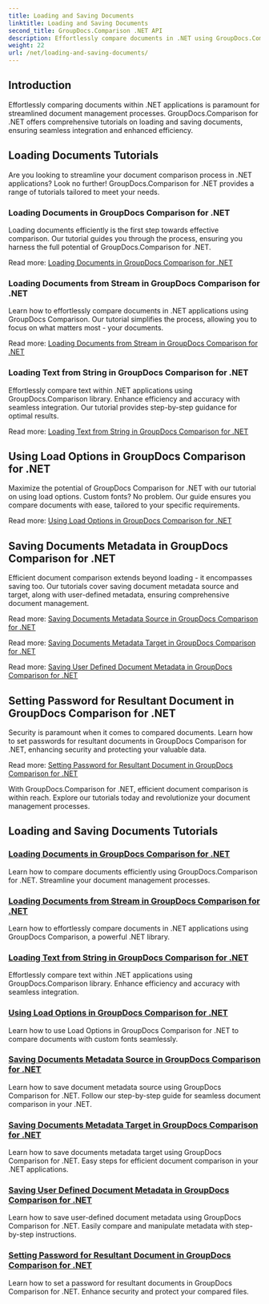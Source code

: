 ```yaml
---
title: Loading and Saving Documents
linktitle: Loading and Saving Documents
second_title: GroupDocs.Comparison .NET API
description: Effortlessly compare documents in .NET using GroupDocs.Comparison for .NET. Learn loading, saving, and utilizing load options for efficient document management.
weight: 22
url: /net/loading-and-saving-documents/
---
```

## Introduction

Effortlessly comparing documents within .NET applications is paramount for streamlined document management processes. GroupDocs.Comparison for .NET offers comprehensive tutorials on loading and saving documents, ensuring seamless integration and enhanced efficiency.

## Loading Documents Tutorials

Are you looking to streamline your document comparison process in .NET applications? Look no further! GroupDocs.Comparison for .NET provides a range of tutorials tailored to meet your needs.

### Loading Documents in GroupDocs Comparison for .NET

Loading documents efficiently is the first step towards effective comparison. Our tutorial guides you through the process, ensuring you harness the full potential of GroupDocs.Comparison for .NET.

Read more: [Loading Documents in GroupDocs Comparison for .NET](./loading-documents/)

### Loading Documents from Stream in GroupDocs Comparison for .NET

Learn how to effortlessly compare documents in .NET applications using GroupDocs Comparison. Our tutorial simplifies the process, allowing you to focus on what matters most - your documents.

Read more: [Loading Documents from Stream in GroupDocs Comparison for .NET](./loading-documents-from-stream/)

### Loading Text from String in GroupDocs Comparison for .NET

Effortlessly compare text within .NET applications using GroupDocs.Comparison library. Enhance efficiency and accuracy with seamless integration. Our tutorial provides step-by-step guidance for optimal results.

Read more: [Loading Text from String in GroupDocs Comparison for .NET](./loading-text-from-string/)

## Using Load Options in GroupDocs Comparison for .NET

Maximize the potential of GroupDocs Comparison for .NET with our tutorial on using load options. Custom fonts? No problem. Our guide ensures you compare documents with ease, tailored to your specific requirements.

Read more: [Using Load Options in GroupDocs Comparison for .NET](./using-load-options/)

## Saving Documents Metadata in GroupDocs Comparison for .NET

Efficient document comparison extends beyond loading - it encompasses saving too. Our tutorials cover saving document metadata source and target, along with user-defined metadata, ensuring comprehensive document management.

Read more: [Saving Documents Metadata Source in GroupDocs Comparison for .NET](./saving-documents-metadata-source/)

Read more: [Saving Documents Metadata Target in GroupDocs Comparison for .NET](./saving-documents-metadata-target/)

Read more: [Saving User Defined Document Metadata in GroupDocs Comparison for .NET](./saving-user-defined-document-metadata/)

## Setting Password for Resultant Document in GroupDocs Comparison for .NET

Security is paramount when it comes to compared documents. Learn how to set passwords for resultant documents in GroupDocs Comparison for .NET, enhancing security and protecting your valuable data.

Read more: [Setting Password for Resultant Document in GroupDocs Comparison for .NET](./setting-password-for-resultant-document/)

With GroupDocs.Comparison for .NET, efficient document comparison is within reach. Explore our tutorials today and revolutionize your document management processes.
## Loading and Saving Documents Tutorials
### [Loading Documents in GroupDocs Comparison for .NET](./loading-documents/)
Learn how to compare documents efficiently using GroupDocs.Comparison for .NET. Streamline your document management processes.
### [Loading Documents from Stream in GroupDocs Comparison for .NET](./loading-documents-from-stream/)
Learn how to effortlessly compare documents in .NET applications using GroupDocs Comparison, a powerful .NET library.
### [Loading Text from String in GroupDocs Comparison for .NET](./loading-text-from-string/)
Effortlessly compare text within .NET applications using GroupDocs.Comparison library. Enhance efficiency and accuracy with seamless integration.
### [Using Load Options in GroupDocs Comparison for .NET](./using-load-options/)
Learn how to use Load Options in GroupDocs Comparison for .NET to compare documents with custom fonts seamlessly.
### [Saving Documents Metadata Source in GroupDocs Comparison for .NET](./saving-documents-metadata-source/)
Learn how to save document metadata source using GroupDocs Comparison for .NET. Follow our step-by-step guide for seamless document comparison in your .NET.
### [Saving Documents Metadata Target in GroupDocs Comparison for .NET](./saving-documents-metadata-target/)
Learn how to save documents metadata target using GroupDocs Comparison for .NET. Easy steps for efficient document comparison in your .NET applications.
### [Saving User Defined Document Metadata in GroupDocs Comparison for .NET](./saving-user-defined-document-metadata/)
Learn how to save user-defined document metadata using GroupDocs Comparison for .NET. Easily compare and manipulate metadata with step-by-step instructions.
### [Setting Password for Resultant Document in GroupDocs Comparison for .NET](./setting-password-for-resultant-document/)
Learn how to set a password for resultant documents in GroupDocs Comparison for .NET. Enhance security and protect your compared files.